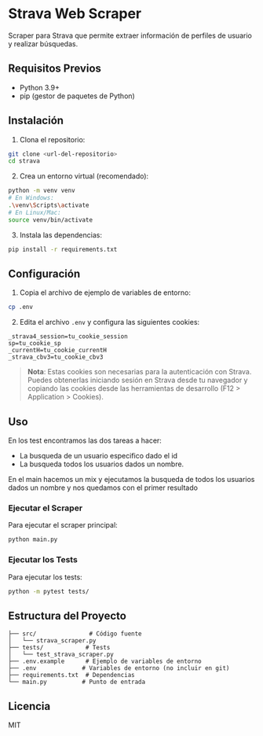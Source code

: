 # Strava Web Scraper

Scraper para Strava que permite extraer información de perfiles de usuario y realizar búsquedas.

## Requisitos Previos

- Python 3.9+
- pip (gestor de paquetes de Python)

## Instalación

1. Clona el repositorio:
```bash
git clone <url-del-repositorio>
cd strava
```

2. Crea un entorno virtual (recomendado):
```bash
python -m venv venv
# En Windows:
.\venv\Scripts\activate
# En Linux/Mac:
source venv/bin/activate
```

3. Instala las dependencias:
```bash
pip install -r requirements.txt
```

## Configuración

1. Copia el archivo de ejemplo de variables de entorno:
```bash
cp .env
```

2. Edita el archivo `.env` y configura las siguientes cookies:
```
_strava4_session=tu_cookie_session
sp=tu_cookie_sp
_currentH=tu_cookie_currentH
_strava_cbv3=tu_cookie_cbv3
```

> **Nota**: Estas cookies son necesarias para la autenticación con Strava. Puedes obtenerlas iniciando sesión en Strava desde tu navegador y copiando las cookies desde las herramientas de desarrollo (F12 > Application > Cookies).

## Uso
En los test encontramos las dos tareas a hacer: 
  - La busqueda de un usuario especifico dado el id 
  - La busqueda todos los usuarios dados un nombre.

En el main hacemos un mix y ejecutamos la busqueda de todos los usuarios dados un nombre y nos quedamos con el primer
resultado 

### Ejecutar el Scraper

Para ejecutar el scraper principal:
```bash
python main.py
```

### Ejecutar los Tests

Para ejecutar los tests:
```bash
python -m pytest tests/
```

## Estructura del Proyecto

```
├── src/               # Código fuente
│   └── strava_scraper.py
├── tests/            # Tests
│   └── test_strava_scraper.py
├── .env.example      # Ejemplo de variables de entorno
├── .env             # Variables de entorno (no incluir en git)
├── requirements.txt  # Dependencias
└── main.py          # Punto de entrada
```

## Licencia

MIT